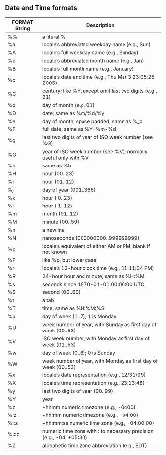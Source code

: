 ## Date and Time formats

| FORMAT String | Description |
| --- | --- |
| %% | a literal % |
| %a | locale’s abbreviated weekday name (e.g., Sun)  |
| %A | locale’s full weekday name (e.g., Sunday) |
| %b | locale’s abbreviated month name (e.g., Jan) |
| %B | locale’s full month name (e.g., January) |
| %c | locale’s date and time (e.g., Thu Mar 3 23:05:25 2005) |
| %C | century; like %Y, except omit last two digits (e.g., 21) |
| %d | day of month (e.g, 01) |
| %D | date; same as %m/%d/%y |
| %e | day of month, space padded; same as %_d |
| %F | full date; same as %Y-%m-%d |
| %g | last two digits of year of ISO week number (see %G) |
| %G | year of ISO week number (see %V); normally useful only with %V |
| %h | same as %b |
| %H | hour (00..23) |
| %I | hour (01..12) |
| %j | day of year (001..366) |
| %k | hour ( 0..23) |
| %l | hour ( 1..12) |
| %m | month (01..12) |
| %M | minute (00..59) |
| %n | a newline |
| %N | nanoseconds (000000000..999999999) |
| %p | locale’s equivalent of either AM or PM; blank if not known |
| %P | like %p, but lower case |
| %r | locale’s 12-hour clock time (e.g., 11:11:04 PM) |
| %R | 24-hour hour and minute; same as %H:%M |
| %s | seconds since 1970-01-01 00:00:00 UTC |
| %S | second (00..60) |
| %t | a tab |
| %T | time; same as %H:%M:%S |
| %u | day of week (1..7); 1 is Monday |
| %U | week number of year, with Sunday as first day of week (00..53) |
| %V | ISO week number, with Monday as first day of week (01..53) |
| %w | day of week (0..6); 0 is Sunday |
| %W | week number of year, with Monday as first day of week (00..53) |
| %x | locale’s date representation (e.g., 12/31/99) |
| %X | locale’s time representation (e.g., 23:13:48) |
| %y | last two digits of year (00..99) |
| %Y | year |
| %z | +hhmm numeric timezone (e.g., -0400) |
| %:z |	+hh:mm numeric timezone (e.g., -04:00) |
| %::z |	+hh:mm:ss numeric time zone (e.g., -04:00:00) |
| %:::z |	numeric time zone with : to necessary precision (e.g., -04, +05:30) |
| %Z	|alphabetic time zone abbreviation (e.g., EDT) |

